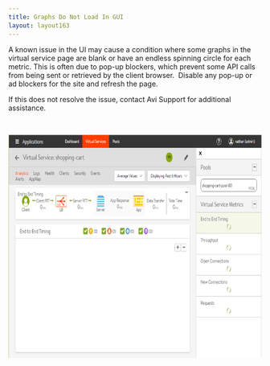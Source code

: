 ```yaml
---
title: Graphs Do Not Load In GUI
layout: layout163
---
```

A known issue in the UI may cause a condition where some graphs in the virtual service page are blank or have an endless spinning circle for each metric. This is often due to pop-up blockers, which prevent some API calls from being sent or retrieved by the client browser.  Disable any pop-up or ad blockers for the site and refresh the page.

If this does not resolve the issue, contact Avi Support for additional assistance.

 

<a href="img/APICallBlocked.png"><img class="alignnone wp-image-12065" src="img/APICallBlocked.png" alt="APICallBlocked" width="743" height="444"></a>
